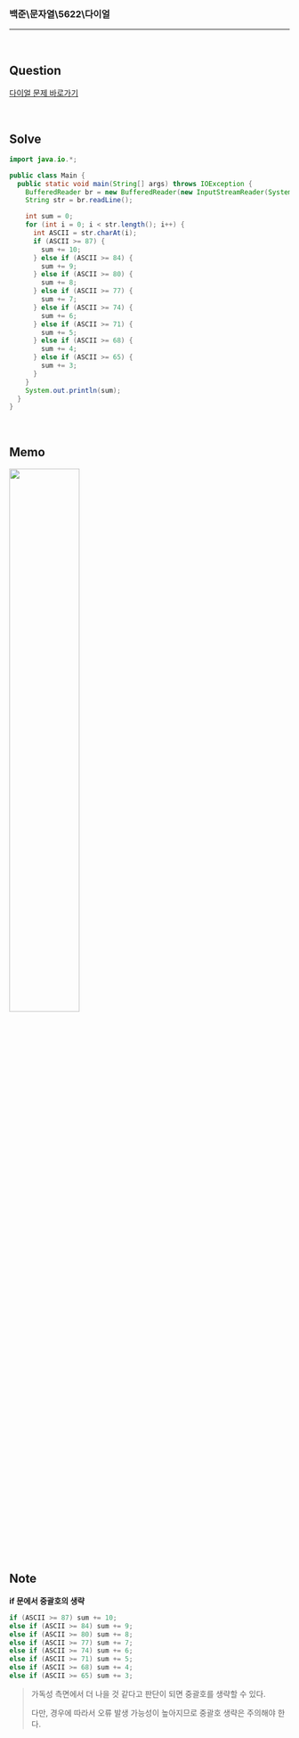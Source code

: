 ### 백준\문자열\5622\다이얼

---

<br/>

## Question

[다이얼 문제 바로가기](https://www.acmicpc.net/problem/5622)

<br/>

## Solve

```java
import java.io.*;

public class Main {
  public static void main(String[] args) throws IOException {
    BufferedReader br = new BufferedReader(new InputStreamReader(System.in));
    String str = br.readLine();

    int sum = 0;
    for (int i = 0; i < str.length(); i++) {
      int ASCII = str.charAt(i);
      if (ASCII >= 87) {
        sum += 10;
      } else if (ASCII >= 84) {
        sum += 9;
      } else if (ASCII >= 80) {
        sum += 8;
      } else if (ASCII >= 77) {
        sum += 7;
      } else if (ASCII >= 74) {
        sum += 6;
      } else if (ASCII >= 71) {
        sum += 5;
      } else if (ASCII >= 68) {
        sum += 4;
      } else if (ASCII >= 65) {
        sum += 3;
      }
    }
    System.out.println(sum);
  }
}
```

<br/>

## Memo

<img src="https://github.com/JGoo99/CodingTest/assets/126454114/9e879262-02c2-4ac5-80f1-42a33cef86c8" width="50%" height="50%"/>

<br/>

## Note

**if 문에서 중괄호의 생략**

```java
if (ASCII >= 87) sum += 10;
else if (ASCII >= 84) sum += 9;
else if (ASCII >= 80) sum += 8;
else if (ASCII >= 77) sum += 7;
else if (ASCII >= 74) sum += 6;
else if (ASCII >= 71) sum += 5;
else if (ASCII >= 68) sum += 4;
else if (ASCII >= 65) sum += 3;
```

> 가독성 측면에서 더 나을 것 같다고 판단이 되면 중괄호를 생략할 수 있다.
>
> 다만, 경우에 따라서 오류 발생 가능성이 높아지므로 중괄호 생략은 주의해야 한다.

